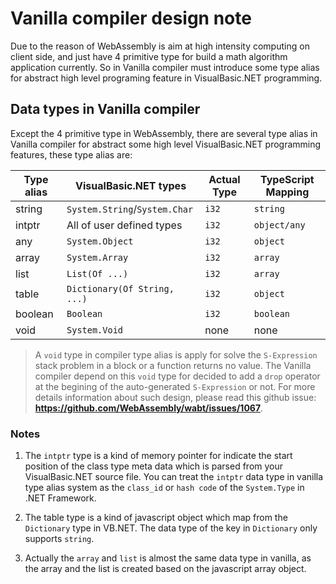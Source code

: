 # Vanilla compiler design note

Due to the reason of WebAssembly is aim at high intensity computing on client side, and just have 4 primitive type for build a math algorithm application currently. So in Vanilla compiler must introduce some type alias for abstract high level programing feature in VisualBasic.NET programming.

## Data types in Vanilla compiler

Except the 4 primitive type in WebAssembly, there are several type alias in Vanilla compiler for abstract some high level VisualBasic.NET programming features, these type alias are:

| Type alias | VisualBasic.NET types             | Actual Type | TypeScript Mapping |
|------------|-----------------------------------|-------------|--------------------|
| string     | ``System.String``/``System.Char`` | ``i32``     | ``string``         |
| intptr     | All of user defined types         | ``i32``     | ``object/any``     |
| any        | ``System.Object``                 | ``i32``     | ``object``         |
| array      | ``System.Array``                  | ``i32``     | ``array``          |
| list       | ``List(Of ...)``                  | ``i32``     | ``array``          |
| table      | ``Dictionary(Of String, ...)``    | ``i32``     | ``object``         |
| boolean    | ``Boolean``                       | ``i32``     | ``boolean``        |
| void       | ``System.Void``                   | none        | none               |

> A ``void`` type in compiler type alias is apply for solve the ``S-Expression`` stack problem in a block or a function returns no value. The Vanilla compiler depend on this ``void`` type for decided to add a ``drop`` operator at the begining of the auto-generated ``S-Expression`` or not. For more details information about such design, please read this github issue: **https://github.com/WebAssembly/wabt/issues/1067**.  

### Notes

1. The ``intptr`` type is a kind of memory pointer for indicate the start position of the class type meta data which is parsed from your VisualBasic.NET source file. You can treat the ``intptr`` data type in vanilla type alias system as the ``class_id`` or ``hash code`` of the ``System.Type`` in .NET Framework.

2. The table type is a kind of javascript object which map from the ``Dictionary`` type in VB.NET. The data type of the key in ``Dictionary`` only supports ``string``.

3. Actually the ``array`` and ``list`` is almost the same data type in vanilla, as the array and the list is created based on the javascript array object.